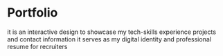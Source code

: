 # Portfolio
it is an interactive design to showcase my tech-skills experience projects and contact information it serves as my digital identity and professional resume for recruiters
